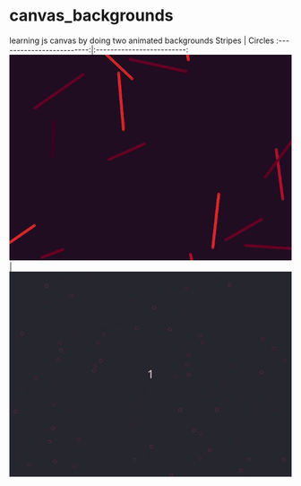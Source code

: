# canvas_backgrounds
learning js canvas by doing two animated backgrounds
Stripes           |  Circles
:-------------------------:|:-------------------------:
![](stripes.gif)  |  ![](circles.gif)
